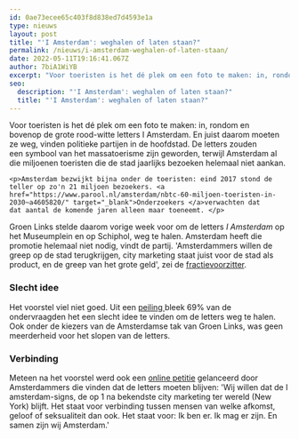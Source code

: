```yaml
---
id: 0ae73ecee65c403f8d838ed7d4593e1a
type: nieuws
layout: post
title: "'I Amsterdam': weghalen of laten staan?"
permalink: /nieuws/i-amsterdam-weghalen-of-laten-staan/
date: 2022-05-11T19:16:41.067Z
author: 7biA1WiYB
excerpt: "Voor toeristen is het dé plek om een foto te maken: in, rondom en bovenop de grote rood-witte letters I Amsterdam. En juist daarom moeten ze weg, vinden politieke partijen in de hoofdstad. De letters zouden een symbool van het massatoerisme zijn geworden, terwijl Amsterdam al die miljoenen toeristen die de stad jaarlijks bezoeken helemaal niet aankan.   "
seo:
  description: "'I Amsterdam': weghalen of laten staan?"
  title: "'I Amsterdam': weghalen of laten staan?"
---
```

Voor toeristen is het dé plek om een foto te maken: in, rondom en bovenop de grote rood-witte letters I Amsterdam. En juist daarom moeten ze weg, vinden politieke partijen in de hoofdstad. De letters zouden een symbool van het massatoerisme zijn geworden, terwijl Amsterdam al die miljoenen toeristen die de stad jaarlijks bezoeken helemaal niet aankan.   

    <p>Amsterdam bezwijkt bijna onder de toeristen: eind 2017 stond de teller op zo'n 21 miljoen bezoekers. <a href="https://www.parool.nl/amsterdam/nbtc-60-miljoen-toeristen-in-2030~a4605820/" target="_blank">Onderzoekers </a>verwachten dat dat aantal de komende jaren alleen maar toeneemt. </p>
<p>Groen Links stelde daarom vorige week voor om de letters <em>I Amsterdam </em>op het Museumplein en op Schiphol, weg te halen. Amsterdam heeft die promotie helemaal niet nodig, vindt de partij. 'Amsterdammers willen de greep op de stad terugkrijgen, city marketing staat juist voor de stad als product, en de greep van het grote geld', zei de <a href="https://www.parool.nl/amsterdam/meerderheid-raad-weg-met-letters-i-amsterdam~a4605839/" target="_blank">fractievoorzitter</a>.</p>
<h3>Slecht idee</h3>
<p>Het voorstel viel niet goed. Uit een <a href="https://www.noties.nl/v/get.php?r=pp184105&amp;f=Onderzoek+IAMsterdam.pdf" target="_blank">peiling </a>bleek 69% van de ondervraagden het een slecht idee te vinden om de letters weg te halen. Ook onder de kiezers van de Amsterdamse tak van Groen Links, was geen meerderheid voor het slopen van de letters.</p>
<h3>Verbinding</h3>
<p>Meteen na het voorstel werd ook een <a href="https://petities.nl/petitions/i-amsterdam-letters-moeten-blijven/?_sp=a826d810-932b-4d32-950b-4739503a67be.1539588843702" target="_blank">online petitie</a> gelanceerd door Amsterdammers die vinden dat de letters moeten blijven: 'Wij willen dat de I amsterdam-signs, de op 1 na bekendste city marketing ter wereld (New York) blijft. Het staat voor verbinding tussen mensen van welke afkomst, geloof of seksualiteit dan ook. Het staat voor: Ik ben er. Ik mag er zijn. En samen zijn wij Amsterdam.'</p>  
